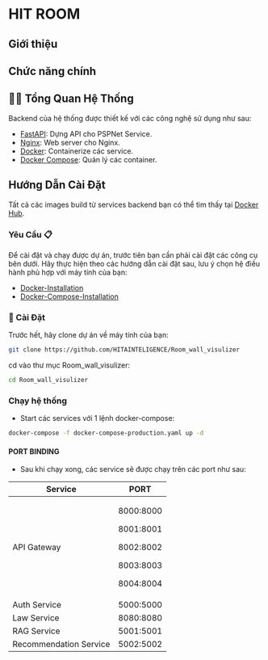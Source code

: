 # HIT ROOM 

## Giới thiệu


## Chức năng chính


## 👩‍💻 Tổng Quan Hệ Thống

Backend của hệ thống được thiết kế với các công nghệ sử dụng như sau:

-   [FastAPI](https://fastapi.tiangolo.com/): Dựng API cho PSPNet Service.
-   [Nginx](https://nginx.org/en/): Web server cho Nginx.
-   [Docker](https://www.docker.com/): Containerize các service.
-   [Docker Compose](https://docs.docker.com/compose/): Quản lý các container.

## Hướng Dẫn Cài Đặt

Tất cả các images build từ services backend bạn có thể tìm thấy tại [Docker Hub](https://hub.docker.com/repository/docker/hungmanhhoang/room-visualizer-app/general).


### Yêu Cầu 📋

Để cài đặt và chạy được dự án, trước tiên bạn cần phải cài đặt các công cụ bên dưới. Hãy thực hiện theo các hướng dẫn cài đặt sau, lưu ý chọn hệ điều hành phù hợp với máy tính của bạn:

-   [Docker-Installation](https://docs.docker.com/get-docker/)
-   [Docker-Compose-Installation](https://docs.docker.com/compose/install/)

### 🔨 Cài Đặt

Trước hết, hãy clone dự án về máy tính của bạn:

```bash
git clone https://github.com/HITAINTELIGENCE/Room_wall_visulizer
```

cd vào thư mục Room_wall_visulizer:

```bash
cd Room_wall_visulizer
```

### Chạy hệ thống
-   Start các services với 1 lệnh docker-compose:

```bash
docker-compose -f docker-compose-production.yaml up -d
```

#### PORT BINDING

-   Sau khi chạy xong, các service sẽ được chạy trên các port như sau:
<table width="100%">
    <thead>
        <th>Service</th>
        <th>PORT</th>
    </thead>

<tbody>
<tr>
<td>API Gateway</td>
<td>

8000:8000

8001:8001

8002:8002

8003:8003

8004:8004

</td>

</tr>
<tr>
<td>Auth Service</td>
<td>5000:5000</td>
</tr>
<tr>
<td>Law Service</td>
<td>8080:8080</td>
</tr>
<tr>
<td>RAG Service</td>
<td>5001:5001</td>
</tr>
<tr>
<td>Recommendation Service</td>
<td>5002:5002</td>
</tr>
</tbody>
</table>